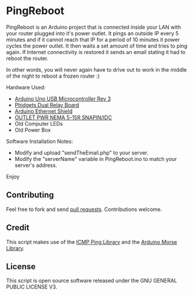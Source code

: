 PingReboot
==============

PingReboot is an Arduino project that is connected inside your LAN with your router plugged into it's power outlet. It pings an outside IP every 5 minutes and if it cannot reach that IP for a period of 10 minutes it power cycles the power outlet. It then waits a set amount of time and tries to ping again. If Internet connectivity is restored it sends an email stating it had to reboot the router.

In other words, you will never again have to drive out to work in the middle of the night to reboot a frozen router :)


Hardware Used:
* [Arduino Uno USB Microcontroller Rev 3](http://www.robotshop.com/ca/en/arduino-uno-usb-microcontroller-rev-3.html)
* [Phidgets Dual Relay Board](http://www.robotshop.com/ca/en/phidgets-dual-relay-board.html)
* [Arduino Ethernet Shield](http://www.robotshop.com/ca/en/arduino-ethernet-shield.html)
* [OUTLET PWR NEMA 5-15R SNAPIN/IDC](http://www.digikey.com/product-search/en?x=20&y=18&KeyWords=Q228-ND)
* Old Computer LEDs
* Old Power Box

Software Installation Notes:
* Modify and upload "sendTheEmail.php" to your server.
* Modify the "serverName" variable in PingReboot.ino to match your server's address.


Enjoy

Contributing
------------

Feel free to fork and send [pull requests](http://help.github.com/fork-a-repo/).  Contributions welcome.

Credit
------------

This script makes use of the [ICMP Ping Library](http://forum.arduino.cc/index.php/topic,8701.0.html) and the [Arduino Morse Library](https://github.com/markfickett/arduinomorse).

License
-------

This script is open source software released under the GNU GENERAL PUBLIC LICENSE V3.